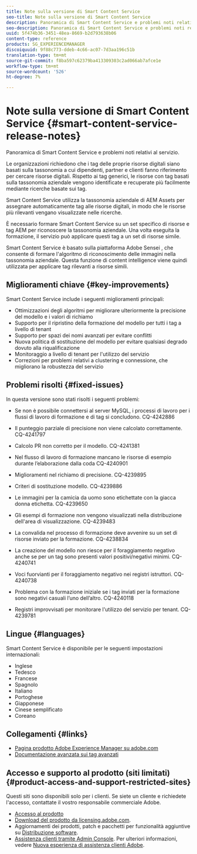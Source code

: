 ```yaml
---
title: Note sulla versione di Smart Content Service
seo-title: Note sulla versione di Smart Content Service
description: Panoramica di Smart Content Service e problemi noti relativi al servizio.
seo-description: Panoramica di Smart Content Service e problemi noti relativi al servizio.
uuid: 5f474b36-3451-48ea-8669-b2d793638b06
content-type: reference
products: SG_EXPERIENCEMANAGER
discoiquuid: 9f88c773-ddeb-4c66-ac07-7d3aa196c51b
translation-type: tm+mt
source-git-commit: f8ba597c62379ba413309303c2ad066ab7afce1e
workflow-type: tm+mt
source-wordcount: '526'
ht-degree: 7%

---
```



# Note sulla versione di Smart Content Service {#smart-content-service-release-notes}

Panoramica di Smart Content Service e problemi noti relativi al servizio.

Le organizzazioni richiedono che i tag delle proprie risorse digitali siano basati sulla tassonomia a cui dipendenti, partner e clienti fanno riferimento per cercare risorse digitali. Rispetto ai tag generici, le risorse con tag basati sulla tassonomia aziendale vengono identificate e recuperate più facilmente mediante ricerche basate sui tag.

Smart Content Service utilizza la tassonomia aziendale di  AEM Assets per assegnare automaticamente tag alle risorse digitali, in modo che le risorse più rilevanti vengano visualizzate nelle ricerche.

È necessario formare Smart Content Service su un set specifico di risorse e tag AEM per riconoscere la tassonomia aziendale. Una volta eseguita la formazione, il servizio può applicare questi tag a un set di risorse simile.

Smart Content Service è basato sulla piattaforma Adobe Sensei , che consente di formare l&#39;algoritmo di riconoscimento delle immagini nella tassonomia aziendale. Questa funzione di content intelligence viene quindi utilizzata per applicare tag rilevanti a risorse simili.

## Miglioramenti chiave {#key-improvements}

Smart Content Service include i seguenti miglioramenti principali:

* Ottimizzazioni degli algoritmi per migliorare ulteriormente la precisione del modello e i valori di richiamo
* Supporto per il ripristino della formazione del modello per tutti i tag a livello di tenant
* Supporto per spazi dei nomi avanzati per evitare conflitti
* Nuova politica di sostituzione del modello per evitare qualsiasi degrado dovuto alla riqualificazione
* Monitoraggio a livello di tenant per l&#39;utilizzo del servizio
* Correzioni per problemi relativi a clustering e connessione, che migliorano la robustezza del servizio

## Problemi risolti {#fixed-issues}

In questa versione sono stati risolti i seguenti problemi:

* Se non è possibile connettersi al server MySQL, i processi di lavoro per i flussi di lavoro di formazione e di tag si concludono. CQ-4242886

* Il punteggio parziale di precisione non viene calcolato correttamente. CQ-4241797

* Calcolo PR non corretto per il modello. CQ-4241381

* Nel flusso di lavoro di formazione mancano le risorse di esempio durante l’elaborazione dalla coda CQ-4240901

* Miglioramenti nel richiamo di precisione. CQ-4239895

* Criteri di sostituzione modello. CQ-4239886

* Le immagini per la camicia da uomo sono etichettate con la giacca donna etichetta. CQ-4239650

* Gli esempi di formazione non vengono visualizzati nella distribuzione dell&#39;area di visualizzazione. CQ-4239483

* La convalida nel processo di formazione deve avvenire su un set di risorse inviato per la formazione. CQ-4238834

* La creazione del modello non riesce per il foraggiamento negativo anche se per un tag sono presenti valori positivi/negativi minimi. CQ-4240741

* Voci fuorvianti per il foraggiamento negativo nei registri istruttori. CQ-4240738

* Problema con la formazione iniziale se i tag inviati per la formazione sono negativi casuali l’uno dell’altro. CQ-4240118

* Registri improvvisati per monitorare l&#39;utilizzo del servizio per tenant. CQ-4239781

## Lingue {#languages}

Smart Content Service è disponibile per le seguenti impostazioni internazionali:

* Inglese
* Tedesco
* Francese
* Spagnolo
* Italiano
* Portoghese
* Giapponese
* Cinese semplificato
* Coreano

## Collegamenti {#links}

* [Pagina prodotto Adobe Experience Manager su adobe.com](https://www.adobe.com/marketing-cloud/experience-manager.html)
* [Documentazione avanzata sui tag avanzati](/help/assets/enhanced-smart-tags.md)

## Accesso e supporto al prodotto (siti limitati) {#product-access-and-support-restricted-sites}

Questi siti sono disponibili solo per i clienti. Se siete un cliente e richiedete l&#39;accesso, contattate il vostro responsabile commerciale  Adobe.

* [Accesso al prodotto](https://login.marketing.adobe.com)
* [Download del prodotto da licensing.adobe.com](https://licensing.adobe.com/).
* Aggiornamenti dei prodotti, patch e pacchetti per funzionalità aggiuntive su [Distribuzione software](https://experience.adobe.com/#/downloads/content/software-distribution/en/aem.html).
* [Assistenza clienti tramite  Admin Console](https://adminconsole.adobe.com/). Per ulteriori informazioni, vedere [Nuova esperienza di assistenza clienti  Adobe](https://docs.adobe.com/content/help/en/customer-one/using/home.html).
